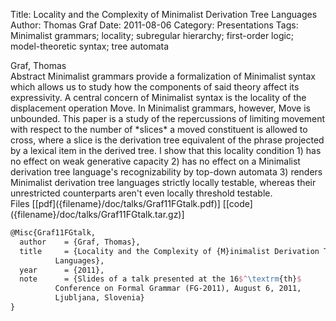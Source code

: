 Title: Locality and the Complexity of Minimalist Derivation Tree Languages
Author: Thomas Graf
Date: 2011-08-06
Category: Presentations
Tags: Minimalist grammars; locality; subregular hierarchy; first-order logic; model-theoretic syntax; tree automata

<div markdown class="authors">
Graf, Thomas
</div>

<div markdown class="abstract">
<span id="abstract-title">Abstract</span>
Minimalist grammars provide a formalization of Minimalist syntax which allows us to study how the components of said theory affect its expressivity. 
A central concern of Minimalist syntax is the locality of the displacement operation Move. 
In Minimalist grammars, however, Move is unbounded. 
This paper is a study of the repercussions of limiting movement with respect to the number of *slices* a moved constituent is allowed to cross, where a slice is the derivation tree equivalent of the phrase projected by a lexical item in the derived tree. 
I show that this locality condition 1) has no effect on weak generative capacity 2) has no effect on a Minimalist derivation tree language's recognizability by top-down automata 3) renders Minimalist derivation tree languages strictly locally testable, whereas their unrestricted counterparts aren't even locally threshold testable.
</div>

<div markdown class="files">
<span id="files-title">Files</span>
[[pdf]({filename}/doc/talks/Graf11FGtalk.pdf)]
[[code]({filename}/doc/talks/Graf11FGtalk.tar.gz)]
</div>

~~~latex
@Misc{Graf11FGtalk,
  author	= {Graf, Thomas},
  title		= {Locality and the Complexity of {M}inimalist Derivation Tree
		  Languages},
  year		= {2011},
  note		= {Slides of a talk presented at the 16$^\textrm{th}$
		  Conference on Formal Grammar (FG-2011), August 6, 2011,
		  Ljubljana, Slovenia}
}
~~~
